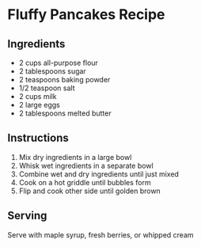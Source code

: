# Fluffy Pancakes Recipe

## Ingredients
- 2 cups all-purpose flour
- 2 tablespoons sugar
- 2 teaspoons baking powder
- 1/2 teaspoon salt
- 2 cups milk
- 2 large eggs
- 2 tablespoons melted butter

## Instructions
1. Mix dry ingredients in a large bowl
2. Whisk wet ingredients in a separate bowl
3. Combine wet and dry ingredients until just mixed
4. Cook on a hot griddle until bubbles form
5. Flip and cook other side until golden brown

## Serving
Serve with maple syrup, fresh berries, or whipped cream